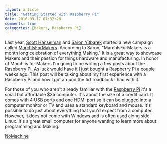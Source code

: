 ```yaml
---
layout: article
title: "Getting Started with Raspberry Pi"
date: 2016-03-17 07:32:26
comments: true
categories: [Makers, Raspberry Pi]
---
```


Last year, [Scott Hanselman](http://www.hanselman.com/) and [Saron Yitbarek](http://bloggytoons.com/) started a new campaign called [MarchIsForMakers](http://marchisformakers.com/). According to Saron, "MarchIsForMakers is a month long celebration of everything Making." It is a great way to showcase Makers and their passion for things hardware and manufacturing. In honor of March is for Makers I'm going to be writing a few posts about the Raspberry Pi. As luck would have it I just bought a Raspberry Pi a couple weeks ago. This post will be talking about my first experience with a Raspberry Pi and how I got around the firt roadblock I had with it.

For those of you who aren't already familiar with the [Raspberry Pi](https://www.raspberrypi.org/) it's a small but affordable $35 computer. It's about the size of a credit card. It comes with 4 USB ports and one HDMI port so it can be plugged into a computer monitor or TV and uses a standard keyboard and mouse. It's possible to do just about everything that you'd expect from a computer. However, it does not come with Windows and is often used along side Linux. It's a great small computer for anyone wanting to learn more about programming and Making.


[NoMachine](https://www.nomachine.com/tips-on-how-to-set-up-your-raspberry-pi-for-remote-access-via-nomachine)

